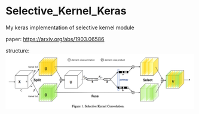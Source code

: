 # Selective_Kernel_Keras
My keras implementation of selective kernel module

paper: https://arxiv.org/abs/1903.06586

structure:
![pic](https://github.com/ChriXiang/Selective_Kernel_Keras/blob/master/image.png)
